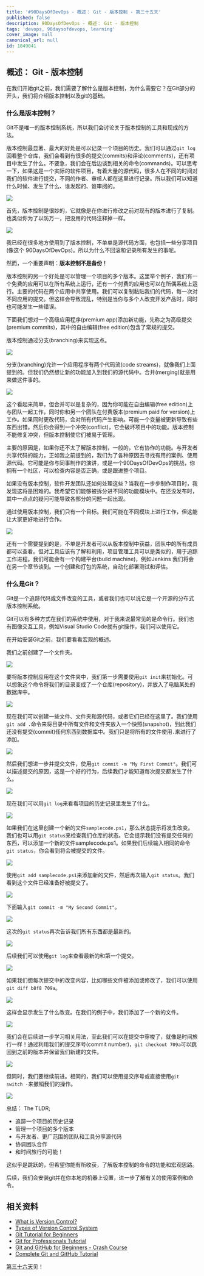```yaml
---
title: '#90DaysOfDevOps - 概述： Git - 版本控制 - 第三十五天'
published: false
description: 90DaysOfDevOps - 概述： Git - 版本控制
tags: 'devops, 90daysofdevops, learning'
cover_image: null
canonical_url: null
id: 1049041
---
```

## 概述： Git - 版本控制

在我们开始git之前，我们需要了解什么是版本控制，为什么需要它？在Git部分的开头，我们将介绍版本控制以及git的基础。

### 什么是版本控制？

Git不是唯一的版本控制系统，所以我们会讨论关于版本控制的工具和现成的方法。

版本控制最显著、最大的好处是可以记录一个项目的历史。我们可以通过`git log`回看整个仓库，我们会看到有很多的提交(commits)和评论(comments)，还有项目中发生了什么。不要急，我们会在后边谈到相关的命令(commands)。可以思考一下，如果这是一个实际的软件项目，有着大量的源代码，很多人在不同的时间对我们的软件进行提交，不同的作者、审核人都在这里进行记录。所以我们可以知道什么时候、发生了什么、谁发起的、谁审阅的。

![](../../Days/Images/Day35_Git1.png)

首先，版本控制是很妙的，它就像是在你进行修改之前对现有的版本进行了复制。也类似你为了以防万一，把没用的代码注释掉一样。

![](../../Days/Images/Day35_Git2.png)

我已经在很多地方使用到了版本控制，不单单是源代码方面，也包括一些分享项目(像这个 90DaysOfDevOps)。所以为什么不回滚和记录所有发生的事呢。

然而，一个重要声明：**版本控制不是备份！**

版本控制的另一个好处是可以管理一个项目的多个版本。这里举个例子，我们有一个免费的应用可以在所有系统上运行，还有一个付费的应用也可以在所偶系统上运行。主要的代码在两个应用中共享使用。我们可以复制黏贴我们的代码，每一次对不同应用的提交。但这样会导致混乱，特别是当你与多个人改变开发产品时，同时也可能发生一些错误。

下面我们想对一个高级应用程序(premium app)添加新功能，先称之为高级提交(premium commits)，其中的自由编辑(free edition)包含了常规的提交。

版本控制通过分支(branching)来实现这点。

![](../../Days/Images/Day35_Git3.png)

分支(branching)允许一个应用程序有两个代码流(code streams)，就像我们上面提到的。但我们仍然想让新的功能加入到我们的源代码中。合并(merging)就是用来做这件事的。

![](../../Days/Images/Day35_Git4.png)

这个看起来简单，但合并可以是复杂的，因为你可能在自由编辑(free edition)上与团队一起工作，同时你和另一个团队在付费版本(premium paid for version)上工作。如果同时更改代码，会对所有代码产生影响。可能一个变量被更新导致有些东西出错。然后你会得到一个冲突(conflict)，它会破坏项目中的功能。版本控制不能修复冲突，但版本控制使它们被易于管理。

主要的原因是，如果你还不太了解版本控制，一般的，它有协作的功能。与开发者共享代码的能力，正如我之前提到的，我们为了各种原因去寻找有用的案例、使用源代码。它可能是你与同事制作的演讲，或是一个90DaysOfDevOps的挑战，你拥有一个社区，可以检查内容是否正确，或是跟进整个项目。

如果没有版本控制，软件开发团队还如何处理这些？当我在一步步制作项目时，我发现这将是困难的。我希望它们能够被拆分进不同的功能模块中。在还没发布时，其中一点点的疑问可能导致各部分的问题一起出现。

通过使用版本控制，我们只有一个目标。我们可能在不同模块上进行工作，但这能让大家更好地进行合作。

![](../../Days/Images/Day35_Git5.png)

还有一个需要提到的是，不单是开发者可以从版本控制中获益，团队中的所有成员都可以查看。但对工具应该有了解和利用，项目管理工具可以是类似的，用于追踪工作进程。我们可能会有一个构建平台(build machine)，例如Jenkins 我们将会在另一个章节谈到。一个创建和打包的系统，自动化部署测试和评估。

### 什么是Git？

Git是一个追踪代码或文件改变的工具，或者我们也可以说它是一个开源的分布式版本控制系统。

Git可以有多种方式在我们的系统中使用，对于我来说最常见的是命令行。我们也有图像交互工具，例如Visual Studio Code就有git操作，我们可以使用它。

在开始安装Git之前，我们要看看宏观的概述。

我们之前创建了一个文件夹。

![](../../Days/Images/Day35_Git2.png)

要将版本控制应用在这个文件夹中，我们第一步需要使用`git init`来初始化。可以想象这个命令将我们的目录变成了一个仓库(repository)，并放入了电脑某处的数据库中。

![](../../Days/Images/Day35_Git6.png)

现在我们可以创建一些文件、文件夹和源代码，或者它们已经在这里了。我们使用`git add .`命令来将目录中所有文件和文件夹放入一个快照(snapshot)，到此我们还没有提交(commit)任何东西到数据库中。我们只是将所有的文件使用`.`来进行了添加。

![](../../Days/Images/Day35_Git7.png)

然后我们想进一步并提交文件，使用`git commit -m "My First Commit"`。我们可以描述提交的原因，这是一个好的行为，后续我们才能知道每次提交都发生了什么。

![](../../Days/Images/Day35_Git8.png)

现在我们可以用`git log`来看看项目的历史记录里发生了什么。

![](../../Days/Images/Day35_Git9.png)

如果我们在这里创建一个新的文件`samplecode.ps1`，那么状态提示将发生改变。我们也可以用`git status`来检查我们仓库的状态。它会提示我们没有提交任何的东西，可以添加一个新的文件samplecode.ps1。如果我们后续输入相同的命令`git status`，你会看到将会被提交的文件。

![](../../Days/Images/Day35_Git10.png)

使用`git add samplecode.ps1`来添加新的文件，然后再次输入`git status`。我们看到这个文件已经准备好被提交了。

![](../../Days/Images/Day35_Git11.png)

下面输入`git commit -m "My Second Commit"`。

![](../../Days/Images/Day35_Git12.png)

这次的`git status`再次告诉我们所有东西都是最新的。

![](../../Days/Images/Day35_Git13.png)

后续我们可以使用`git log`来查看最新的和第一个提交。

![](../../Days/Images/Day35_Git14.png)

如果我们想每次提交中的改变内容，比如哪些文件被添加或修改了，我们可以使用`git diff b8f8 709a`。

![](../../Days/Images/Day35_Git15.png)

这样会显示发生了什么改变。在我们的例子中，我们添加了一个新的文件。

![](../../Days/Images/Day35_Git16.png)

我们会在后续进一步学习相关用法，至此我们可以在提交中穿梭了，就像是时间旅行一样！通过利用我们的提交序号(commit number)，`git checkout 709a`可以跳回到之前的版本并保留我们新建的文件。

![](../../Days/Images/Day35_Git17.png)

但同时，我们要继续前进。相同的，我们可以使用提交序号或直接使用`git switch -`来撤销我们的操作。

![](../../Days/Images/Day35_Git18.png)

总结：
The TLDR; 

- 追踪一个项目的历史记录
- 管理一个项目的多个版本
- 与开发者、更广范围的团队和工具分享源代码
- 协调团队合作
- 和时间旅行的可能！

这似乎是跳跃的，但希望你能有所收获，了解版本控制的命令的功能和宏观思路。

后续，我们会安装git并在你本地的机器上设置，进一步了解有关的使用案例和命令。


## 相关资料

- [What is Version Control?](https://www.youtube.com/watch?v=Yc8sCSeMhi4)
- [Types of Version Control System](https://www.youtube.com/watch?v=kr62e_n6QuQ)
- [Git Tutorial for Beginners](https://www.youtube.com/watch?v=8JJ101D3knE&t=52s) 
- [Git for Professionals Tutorial](https://www.youtube.com/watch?v=Uszj_k0DGsg) 
- [Git and GitHub for Beginners - Crash Course](https://www.youtube.com/watch?v=RGOj5yH7evk&t=8s) 
- [Complete Git and GitHub Tutorial](https://www.youtube.com/watch?v=apGV9Kg7ics)

[第三十六天](day36.md)见！

